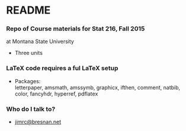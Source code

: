 # README #


### Repo of Course materials for Stat 216, Fall 2015 ###
 at Montana State University

*  Three units

### LaTeX code requires a ful LaTeX setup ###

* Packages:  
  letterpaper, amsmath, amssymb, graphicx, ifthen, comment, natbib, color, fancyhdr, hyperref, pdflatex

### Who do I talk to? ###

* jimrc@bresnan.net